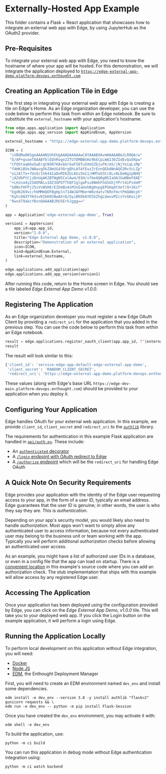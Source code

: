 # Externally-Hosted App Example

This folder contains a Flask + React application that showcases how to
integrate an external web app with Edge, by using JupyterHub as the OAuth2 provider.

## Pre-Requisites

To integrate your external web app with Edge, you need to know the hostname of where
your app will be hosted. For this demonstration, we will integrate the application deployed
to [`https://edge-external-app-demo.platform-devops.enthought.com`](https://edge-external-app-demo.platform-devops.enthought.com)


## Creating an Application Tile in Edge

The first step in integrating your external web app with Edge is creating a tile
on Edge's Home. As an Edge organization developer, you can use the code below
to perform this task from within an Edge notebook. Be sure to substitute the
`external_hostname` with your application's hostname.


```python
from edge.apps.application import Application
from edge.apps.app_version import AppKindEnum, AppVersion

external_hostname = "https://edge-external-app-demo.platform-devops.enthought.com"

ICON = (
  "iVBORw0KGgoAAAANSUhEUgAAADAAAAAwCAYAAABXAvmHAAAABmJLR0QA/w"
  "D/AP+gvaeTAAABfklEQVRoge2ZTU7DMBBGHz9bECpLWAI36ZIdEvQa5Rpw"
  "CFQhtaq66o5wErgCWSR7KAvbUrGaFI8Tu5XmSZbjuFK/mS/jNjYoiqLsMp"
  "fAHKiBVeJWAwvgOkZ8mUG430rgQhLAfAfEuzZrEnnQEkANnAQG3RcVcLZp"
  "oi2AlTe+7UzO/1h6441aDxMI6ZUcASz5m11/HMTeO3Cc8Lv8LDeNg2pNHQ"
  "jAZdbPtCjzDnUgAK2BTWgN5CalAw4/01H/sfbeAQ0gN5IaOAJGwNBeF8AE"
  "+LHzna4y25AEMALu18Z3GPGTThQFIglgaPsx8NmhFhGSGhjYPrt4iPsdeM"
  "G8NxfAFPj25sVvWSHErEID4Bx4sM3xEaUokBgHxpgEPGHq4tXef/Q+16sT"
  "EgdK269vc/hbMMmQOFBgHpln714WJAFMbe+W0zdatv76RnfmctPmQAWcph"
  "KyhcbN3TYH3vvRIkK0SNwAX+Q/GyiBK0kAYE5GZhgLUwuvMIcsYvGKoij9"
  "8ws479akcYBsnQAAAABJRU5ErkJggg=="
)

app = Application('edge-external-app-demo', True)

version1 = AppVersion(
    app_id=app.app_id,
    version="1.0.0",
    title="Edge External App Demo, v1.0.0",
    description="Demonstration of an external application",
    icon=ICON,
    kind=AppKindEnum.External,
    link=external_hostname,
)

edge.applications.add_application(app)
edge.applications.add_app_version(version1)
```

After running this code, return to the Home screen in Edge. You should see a tile labeled
*Edge External App Demo v1.0.0*.

## Registering The Application

As an Edge organization developer you must register a new Edge OAuth Client by
providing a `redirect_uri` for the application that you added in the previous step.
You can use the code below to perform this task from within an Edge notebook.

```python
result = edge.applications.register_oauth_client(app.app_id, f"{external_hostname}/authorize")
result
```

The result will look similar to this:

```python
{'client_id': 'service-edge-app-default-edge-external-app-demo',
 'client_secret': 'RANDOM_CLIENT_SECRET',
 'redirect_uri': 'https://edge-external-app-demo.platform-devops.enthought.com/authorize'}
 ```

These values (along with Edge's base URL `https://edge-dev-main.platform-devops.enthought.com`)
should be provided to your application when you deploy it.

## Configuring Your Application

Edge handles OAuth for your external web application. In this example,
we provide  `client_id`, `client_secret` and `redirect_uri` to the
[`authlib`](./src/app.py#L31) library.

The requirements for authentication in this example Flask application are handled
in [`api/auth.py`](./api/auth.py). These include:
- An [`authenticated` decorator](./src/api/auth.py#L25)
- A [`/login` endpoint with OAuth redirect to Edge](./src/api/auth.py#L41)
- A [`/authorize` endpoint](./src/api/auth.#L57) which will be the `redirect_uri` for handling Edge OAuth

## A Quick Note On Security Requirements

Edge provides your application with the identity of the Edge user requesting
access to your app, in the form of a user ID, typically an email address.  Edge
guarantees that the user ID is genuine; in other words, the user is who they say
they are.  This is _authentication_.

Depending on your app's security model, you would likely also need to handle
_authorization_.  Most apps won't want to simply allow any authenticated user to
access information, because not every authenticated user may belong to the
business unit or team working with the app.  Typically you will perform
additional _authorization_ checks before allowing an authenticated user access.  

As an example, you might have a list of authorized user IDs in a database, or
even in a config file that the app can load on startup. There is a
[convenient location](./src/api/auth.py#79) in this example's source code where
you can add an authorization check.  The stub implementation that ships with
this example will allow access by any registered Edge user.

## Accessing The Application

Once your application has been deployed using the configuration provided by Edge, you can
click on the *Edge External App Demo, v1.0.0* tile. This will take you to your deployed
web app. If you click the Login button on the example application, it will perform a login
using Edge.

 ## Running the Application Locally

To perform local development on this application without Edge integration, you will need:
- [Docker](https://docker.com)
- [Node JS](https://nodejs.org)
- [EDM](https://www.enthought.com/edm/), the Enthought Deployment Manager

First, you will need to create an EDM environment named `dev_env` and install some dependencies.

```commandline
edm install -e dev_env --version 3.8 -y install authlib "flask>2" gunicorn requests && \
edm run -e dev_env -- python -m pip install Flask-Session
```   

Once you have created the `dev_env` environment, you may activate it with:

```commandline
edm shell -e dev_env
```

To build the application, use:

```commandline
python -m ci build
```

You can run this application in debug mode without Edge authentication integration using:

```commandline
python -m ci watch backend
```
